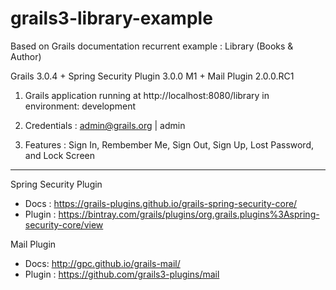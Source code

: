 # grails3-library-example
Based on Grails documentation recurrent example : Library (Books & Author)

Grails 3.0.4 + Spring Security Plugin 3.0.0 M1 + Mail Plugin 2.0.0.RC1

1) Grails application running at http://localhost:8080/library in environment: development

2) Credentials : admin@grails.org | admin

3) Features : Sign In, Rembember Me, Sign Out, Sign Up, Lost Password, and Lock Screen

----------------------------------------------------------------------------------------------
Spring Security Plugin
- Docs : https://grails-plugins.github.io/grails-spring-security-core/ 
- Plugin : https://bintray.com/grails/plugins/org.grails.plugins%3Aspring-security-core/view

Mail Plugin
- Docs: http://gpc.github.io/grails-mail/
- Plugin : https://github.com/grails3-plugins/mail
